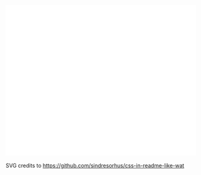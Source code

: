 <img src="header.svg" width="800" height="400">

SVG credits to https://github.com/sindresorhus/css-in-readme-like-wat
